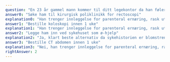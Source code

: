 ```yaml
---
question: "En 23 år gammel mann kommer til ditt legekontor da han føler seg utslitt. Han studerer, men har problemer med å følge undervisningen pga. slapphet. Han forteller at han har gått ned ca 10 kg det siste året. I perioder har han hatt lave magesmerter som har kommet etter måltider, og i det siste også kvalme og oppkast. Avføringen har vært løs i konsistensen, men lys brun av farge. Han er svært tynn, veier kun 52 kg og er 180 cm høy. Ved undersøkelsen er han nokså øm ved palpasjon av abdomen. Hb = 11,0 g/dL (ref. 13,4-17,0), CRP 76 mg/L (ref. < 5). Hva er beste tiltak?"
answer0: "Søke ham til kirurgisk poliklinikk for rectoscopi"
explanation0: "Han trenger innleggelse for parenteral ernæring, rask utredning og målrettet medikamentell og evt. kirurgisk behandling for svært sannsynlig avansert Crohns sykdom."
answer1: "Bestille koloskopi innen 1 uke"
explanation1: "Han trenger innleggelse for parenteral ernæring, rask utredning og målrettet medikamentell og evt. kirurgisk behandling for svært sannsynlig avansert Crohns sykdom."
answer2: "Legge ham inn ved sykehuset som ø-hjelp"
explanation2: "Ja, klart beste alternativ da sykehistorien er blomstrende mht. avansert Crohns sykdom med sannsynlige problematikker som stenoser, abscesser og fistler. Primært trenger han parenteral ernæring, spesielt om kirurgi skulle bli aktuelt."
answer3: "Bestille CT abdomen innen 1 uke"
explanation3: "Nei, han trenger innleggelse for parenteral ernæring, rask utredning og målrettet medikamentell og evt. kirurgisk behandling for svært sannsynlig avansert Crohns sykdom."
rightAnswer: 2
---
```


